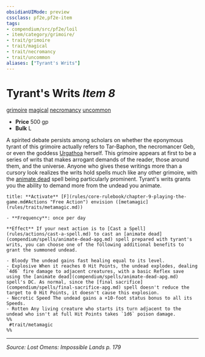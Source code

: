 ```yaml
---
obsidianUIMode: preview
cssclass: pf2e,pf2e-item
tags:
- compendium/src/pf2e/loil
- item/category/grimoire/
- trait/grimoire
- trait/magical
- trait/necromancy
- trait/uncommon
aliases: ["Tyrant's Writs"]
---
```

# Tyrant's Writs *Item 8*  
[grimoire](rules/traits/grimoire-som.md "Grimoire Item Trait")  [magical](rules/traits/magical.md "Magical Item Trait")  [necromancy](rules/traits/necromancy.md "Necromancy School Trait")  [uncommon](rules/traits/uncommon.md "Uncommon Rarity Trait")  

- **Price** 500 gp
- **Bulk** L

A spirited debate persists among scholars on whether the eponymous tyrant of this grimoire actually refers to Tar-Baphon, the necromancer Geb, or even the goddess [Urgathoa](compendium/setting/deities/urgathoa.md) herself. This grimoire appears at first to be a series of writs that makes arrogant demands of the reader, those around them, and the universe. Anyone who gives these writings more than a cursory look realizes the writs hold spells much like any other grimoire, with the [animate dead](compendium/spells/animate-dead-apg.md) spell being particularly prominent. Tyrant's writs grants you the ability to demand more from the undead you animate.

```ad-embed-ability
title: **Activate** [F](rules/core-rulebook/chapter-9-playing-the-game.md#Actions "Free Action") envision ([metamagic](rules/traits/metamagic.md))

- **Frequency**: once per day

**Effect** If your next action is to [Cast a Spell](rules/actions/cast-a-spell.md) to cast an [animate dead](compendium/spells/animate-dead-apg.md) spell prepared with tyrant's writs, you can choose one of the following additional benefits to grant the summoned undead.

- Bloody The undead gains fast healing equal to its level.
- Explosive When it reaches 0 Hit Points, the undead explodes, dealing `4d6` fire damage to adjacent creatures, with a basic Reflex save using the [animate dead](compendium/spells/animate-dead-apg.md) spell's DC. As normal, since the [final sacrifice](compendium/spells/final-sacrifice-apg.md) spell doesn't reduce the target to 0 Hit Points, it doesn't cause this explosion.
- Necrotic Speed The undead gains a +10-foot status bonus to all its Speeds.
- Rotten Any living creature who starts its turn adjacent to the undead who isn't at full Hit Points takes `1d6` poison damage.  
%%
 #trait/metamagic 
%%
```


---
*Source: Lost Omens: Impossible Lands p. 179*